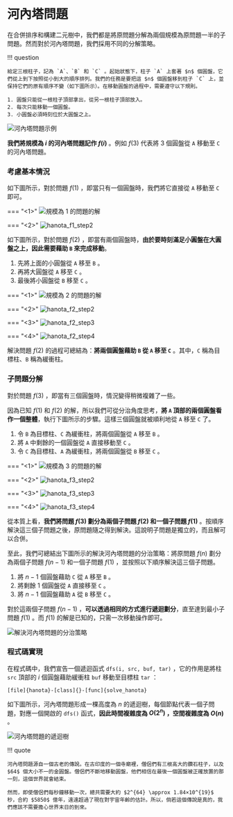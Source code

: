 # 河內塔問題

在合併排序和構建二元樹中，我們都是將原問題分解為兩個規模為原問題一半的子問題。然而對於河內塔問題，我們採用不同的分解策略。

!!! question

    給定三根柱子，記為 `A`、`B` 和 `C` 。起始狀態下，柱子 `A` 上套著 $n$ 個圓盤，它們從上到下按照從小到大的順序排列。我們的任務是要把這 $n$ 個圓盤移到柱子 `C` 上，並保持它們的原有順序不變（如下圖所示）。在移動圓盤的過程中，需要遵守以下規則。
    
    1. 圓盤只能從一根柱子頂部拿出，從另一根柱子頂部放入。
    2. 每次只能移動一個圓盤。
    3. 小圓盤必須時刻位於大圓盤之上。

![河內塔問題示例](hanota_problem.assets/hanota_example.png)

**我們將規模為 $i$ 的河內塔問題記作 $f(i)$** 。例如 $f(3)$ 代表將 $3$ 個圓盤從 `A` 移動至 `C` 的河內塔問題。

### 考慮基本情況

如下圖所示，對於問題 $f(1)$ ，即當只有一個圓盤時，我們將它直接從 `A` 移動至 `C` 即可。

=== "<1>"
    ![規模為 1 的問題的解](hanota_problem.assets/hanota_f1_step1.png)

=== "<2>"
    ![hanota_f1_step2](hanota_problem.assets/hanota_f1_step2.png)

如下圖所示，對於問題 $f(2)$ ，即當有兩個圓盤時，**由於要時刻滿足小圓盤在大圓盤之上，因此需要藉助 `B` 來完成移動**。

1. 先將上面的小圓盤從 `A` 移至 `B` 。
2. 再將大圓盤從 `A` 移至 `C` 。
3. 最後將小圓盤從 `B` 移至 `C` 。

=== "<1>"
    ![規模為 2 的問題的解](hanota_problem.assets/hanota_f2_step1.png)

=== "<2>"
    ![hanota_f2_step2](hanota_problem.assets/hanota_f2_step2.png)

=== "<3>"
    ![hanota_f2_step3](hanota_problem.assets/hanota_f2_step3.png)

=== "<4>"
    ![hanota_f2_step4](hanota_problem.assets/hanota_f2_step4.png)

解決問題 $f(2)$ 的過程可總結為：**將兩個圓盤藉助 `B` 從 `A` 移至 `C`** 。其中，`C` 稱為目標柱、`B` 稱為緩衝柱。

### 子問題分解

對於問題 $f(3)$ ，即當有三個圓盤時，情況變得稍微複雜了一些。

因為已知 $f(1)$ 和 $f(2)$ 的解，所以我們可從分治角度思考，**將 `A` 頂部的兩個圓盤看作一個整體**，執行下圖所示的步驟。這樣三個圓盤就被順利地從 `A` 移至 `C` 了。

1. 令 `B` 為目標柱、`C` 為緩衝柱，將兩個圓盤從 `A` 移至 `B` 。
2. 將 `A` 中剩餘的一個圓盤從 `A` 直接移動至 `C` 。
3. 令 `C` 為目標柱、`A` 為緩衝柱，將兩個圓盤從 `B` 移至 `C` 。

=== "<1>"
    ![規模為 3 的問題的解](hanota_problem.assets/hanota_f3_step1.png)

=== "<2>"
    ![hanota_f3_step2](hanota_problem.assets/hanota_f3_step2.png)

=== "<3>"
    ![hanota_f3_step3](hanota_problem.assets/hanota_f3_step3.png)

=== "<4>"
    ![hanota_f3_step4](hanota_problem.assets/hanota_f3_step4.png)

從本質上看，**我們將問題 $f(3)$ 劃分為兩個子問題 $f(2)$ 和一個子問題 $f(1)$** 。按順序解決這三個子問題之後，原問題隨之得到解決。這說明子問題是獨立的，而且解可以合併。

至此，我們可總結出下圖所示的解決河內塔問題的分治策略：將原問題 $f(n)$ 劃分為兩個子問題 $f(n-1)$ 和一個子問題 $f(1)$ ，並按照以下順序解決這三個子問題。

1. 將 $n-1$ 個圓盤藉助 `C` 從 `A` 移至 `B` 。
2. 將剩餘 $1$ 個圓盤從 `A` 直接移至 `C` 。
3. 將 $n-1$ 個圓盤藉助 `A` 從 `B` 移至 `C` 。

對於這兩個子問題 $f(n-1)$ ，**可以透過相同的方式進行遞迴劃分**，直至達到最小子問題 $f(1)$ 。而 $f(1)$ 的解是已知的，只需一次移動操作即可。

![解決河內塔問題的分治策略](hanota_problem.assets/hanota_divide_and_conquer.png)

### 程式碼實現

在程式碼中，我們宣告一個遞迴函式 `dfs(i, src, buf, tar)` ，它的作用是將柱 `src` 頂部的 $i$ 個圓盤藉助緩衝柱 `buf` 移動至目標柱 `tar` ：

```src
[file]{hanota}-[class]{}-[func]{solve_hanota}
```

如下圖所示，河內塔問題形成一棵高度為 $n$ 的遞迴樹，每個節點代表一個子問題，對應一個開啟的 `dfs()` 函式，**因此時間複雜度為 $O(2^n)$ ，空間複雜度為 $O(n)$** 。

![河內塔問題的遞迴樹](hanota_problem.assets/hanota_recursive_tree.png)

!!! quote

    河內塔問題源自一個古老的傳說。在古印度的一個寺廟裡，僧侶們有三根高大的鑽石柱子，以及 $64$ 個大小不一的金圓盤。僧侶們不斷地移動圓盤，他們相信在最後一個圓盤被正確放置的那一刻，這個世界就會結束。

    然而，即使僧侶們每秒鐘移動一次，總共需要大約 $2^{64} \approx 1.84×10^{19}$ 秒，合約 $5850$ 億年，遠遠超過了現在對宇宙年齡的估計。所以，倘若這個傳說是真的，我們應該不需要擔心世界末日的到來。
